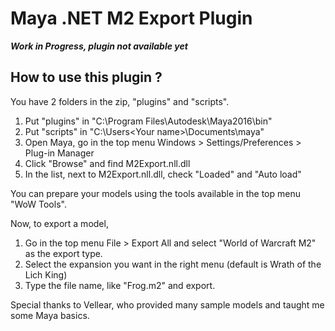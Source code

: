 # Maya .NET M2 Export Plugin

***Work in Progress, plugin not available yet***

## How to use this plugin ?
You have 2 folders in the zip, "plugins" and "scripts".

1) Put "plugins" in "C:\Program Files\Autodesk\Maya2016\bin\"
2) Put "scripts" in "C:\Users\<Your name>\Documents\maya\"
3) Open Maya, go in the top menu Windows > Settings/Preferences > Plug-in Manager
4) Click "Browse" and find M2Export.nll.dll
5) In the list, next to M2Export.nll.dll, check "Loaded" and "Auto load"

You can prepare your models using the tools available in the top menu "WoW Tools".

Now, to export a model,
1) Go in the top menu File > Export All and select "World of Warcraft M2" as the export type.
2) Select the expansion you want in the right menu (default is Wrath of the Lich King)
3) Type the file name, like "Frog.m2" and export.

Special thanks to Vellear, who provided many sample models and taught me some Maya basics.